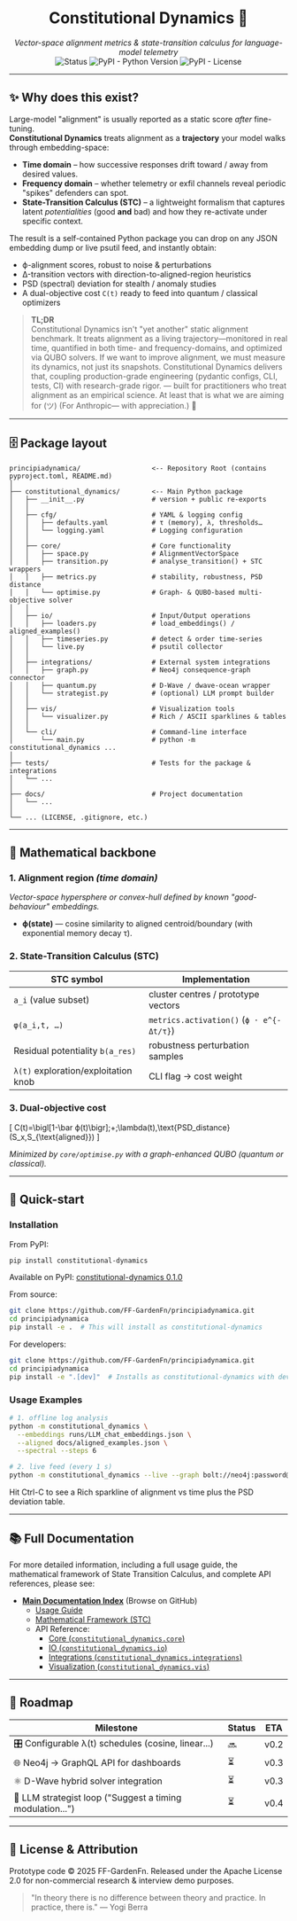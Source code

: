 <!-- README.md – constitutional-dynamics 0.1 -->

<h1 align="center">Constitutional Dynamics 🧭</h1>
<p align="center">
  <em>Vector-space alignment metrics &amp; state-transition calculus for language-model telemetry</em><br>
  <img alt="Status" src="https://img.shields.io/badge/status-prototype-orange">
  <img alt="PyPI - Python Version" src="https://img.shields.io/pypi/pyversions/constitutional-dynamics">
  <img alt="PyPI - License" src="https://img.shields.io/pypi/l/constitutional-dynamics">
</p>

---

## ✨ Why does this exist?

Large-model "alignment" is usually reported as a static score *after* fine-tuning.  
**Constitutional Dynamics** treats alignment as a **trajectory** your model walks through embedding-space:

* **Time domain** – how successive responses drift toward / away from desired values.  
* **Frequency domain** – whether telemetry or exfil channels reveal periodic "spikes" defenders can spot.  
* **State-Transition Calculus (STC)** – a lightweight formalism that captures latent *potentialities* (good **and** bad) and how they re-activate under specific context.

The result is a self-contained Python package you can drop on any JSON embedding dump or live psutil feed, and instantly obtain:

* ϕ-alignment scores, robust to noise & perturbations  
* Δ-transition vectors with direction-to-aligned-region heuristics  
* PSD (spectral) deviation for stealth / anomaly studies  
* A dual-objective cost `C(t)` ready to feed into quantum / classical optimizers

> **TL;DR**  
> Constitutional Dynamics isn't "yet another" static alignment benchmark.
> It treats alignment as a living trajectory—monitored in real time, quantified in both time- and frequency-domains, and optimized via QUBO solvers. If we want to improve alignment, we must measure its dynamics, not just its snapshots. Constitutional Dynamics delivers that, coupling production-grade engineering (pydantic configs, CLI, tests, CI) with research-grade rigor.
> — built for practitioners who treat alignment as an empirical science. At least that is what we are aiming for (ツ)
> (For Anthropic— with appreciation.) 🫡

---

## 🗄️ Package layout
```
principiadynamica/                  <-- Repository Root (contains pyproject.toml, README.md)
│
├── constitutional_dynamics/        <-- Main Python package
│   ├── __init__.py                 # version + public re-exports
│   │
│   ├── cfg/                        # YAML & logging config
│   │   ├── defaults.yaml           # τ (memory), λ, thresholds…
│   │   └── logging.yaml            # Logging configuration
│   │
│   ├── core/                       # Core functionality
│   │   ├── space.py                # AlignmentVectorSpace
│   │   ├── transition.py           # analyse_transition() + STC wrappers
│   │   ├── metrics.py              # stability, robustness, PSD distance
│   │   └── optimise.py             # Graph- & QUBO-based multi-objective solver
│   │
│   ├── io/                         # Input/Output operations
│   │   ├── loaders.py              # load_embeddings() / aligned_examples()
│   │   ├── timeseries.py           # detect & order time-series
│   │   └── live.py                 # psutil collector
│   │
│   ├── integrations/               # External system integrations
│   │   ├── graph.py                # Neo4j consequence-graph connector
│   │   ├── quantum.py              # D-Wave / dwave-ocean wrapper
│   │   └── strategist.py           # (optional) LLM prompt builder
│   │
│   ├── vis/                        # Visualization tools
│   │   └── visualizer.py           # Rich / ASCII sparklines & tables
│   │
│   └── cli/                        # Command-line interface
│       └── main.py                 # python -m constitutional_dynamics ...
│
├── tests/                          # Tests for the package & integrations
│   └── ...
│
├── docs/                           # Project documentation
│   └── ...
│
└── ... (LICENSE, .gitignore, etc.)
```

---

## 🧠  Mathematical backbone

### 1.  Alignment region  *(time domain)*  
*Vector-space hypersphere or convex-hull defined by known "good-behaviour" embeddings.*

* **ϕ(state)** — cosine similarity to aligned centroid/boundary (with exponential memory decay τ).

### 2.  State-Transition Calculus (STC)  
| STC symbol | Implementation                                  |
|------------|-------------------------------------------------|
| `a_i` (value subset)        | cluster centres / prototype vectors |
| `φ(a_i,t, …)`               | `metrics.activation()` (`ϕ · e^{-Δt/τ}`) |
| Residual potentiality `b(a_res)` | robustness perturbation samples |
| `λ(t)` exploration/exploitation knob | CLI flag → cost weight |

### 3.  Dual-objective cost  

\[
C(t)=\bigl[1-\bar ϕ(t)\bigr]\;+\;\lambda(t)\,\text{PSD\_distance}(S_x,S_{\text{aligned}})
\]

*Minimized by `core/optimise.py` with a graph-enhanced QUBO (quantum or classical).*

---

## 🚀  Quick-start

### Installation

From PyPI:
```bash
pip install constitutional-dynamics
```

Available on PyPI: [constitutional-dynamics 0.1.0](https://pypi.org/project/constitutional-dynamics/0.1.0/)

From source:
```bash
git clone https://github.com/FF-GardenFn/principiadynamica.git
cd principiadynamica
pip install -e .  # This will install as constitutional-dynamics
```

For developers:
```bash
git clone https://github.com/FF-GardenFn/principiadynamica.git
cd principiadynamica
pip install -e ".[dev]"  # Installs as constitutional-dynamics with development dependencies
```

### Usage Examples

```bash
# 1. offline log analysis
python -m constitutional_dynamics \
  --embeddings runs/LLM_chat_embeddings.json \
  --aligned docs/aligned_examples.json \
  --spectral --steps 6

# 2. live feed (every 1 s)
python -m constitutional_dynamics --live --graph bolt://neo4j:password@localhost:7687
```

Hit Ctrl-C to see a Rich sparkline of alignment vs time plus the PSD deviation table.

---

## 📚 Full Documentation

For more detailed information, including a full usage guide, the mathematical framework of State Transition Calculus, and complete API references, please see:

* **[Main Documentation Index](docs/index.md)** (Browse on GitHub)
    * [Usage Guide](docs/usage.md)
    * [Mathematical Framework (STC)](docs/mathematical_framework.md)
    * API Reference:
        * [Core (`constitutional_dynamics.core`)](docs/api/core.md)
        * [IO (`constitutional_dynamics.io`)](docs/api/io.md)
        * [Integrations (`constitutional_dynamics.integrations`)](docs/api/integrations.md)
        * [Visualization (`constitutional_dynamics.vis`)](docs/api/vis.md)

---

## 🔮 Roadmap

| Milestone | Status | ETA |
|-----------|--------|-----|
| 🎛 Configurable λ(t) schedules (cosine, linear...) | 🔜 | v0.2 |
| 🌐 Neo4j -> GraphQL API for dashboards | ⏳ | v0.3 |
| ⚛️ D-Wave hybrid solver integration | ⏳ | v0.3 |
| 🤖 LLM strategist loop ("Suggest a timing modulation...") | ⏳ | v0.4 |

---

## 📜 License & Attribution

Prototype code © 2025 FF-GardenFn.
Released under the Apache License 2.0 for non-commercial research & interview demo purposes.

> "In theory there is no difference between theory and practice.
> In practice, there is." — Yogi Berra
